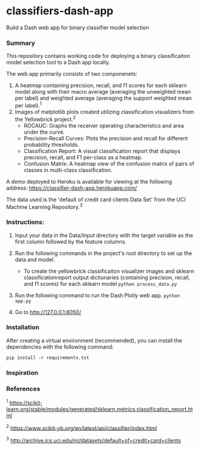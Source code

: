 # classifiers-dash-app
Build a Dash web app for binary classifier model selection

### Summary
This repository contains working code for deploying a binary classificaiton model selection tool to a Dash app locally. 

The web app primarily consists of two componenets:

1. A heatmap containing precision, recall, and f1 scores for each sklearn model along with their macro average (averaging the unweighted mean per label) and weighted average (averaging the support weighted mean per label).<sup>1</sup>
2. Images of matplotlib plots created utilizing classification visualizers from the Yellowbrick project.<sup>2</sup>
    - ROCAUC: Graphs the receiver operating characteristics and area under the curve.
    - Precision-Recall Curves: Plots the precision and recall for different probability thresholds.
    - Classification Report: A visual classification report that displays precision, recall, and F1 per-class as a heatmap.
    - Confusion Matrix: A heatmap view of the confusion matrix of pairs of classes in multi-class classification.

A demo deployed to Heroku is available for viewing at the following address: <https://classifier-dash-app.herokuapp.com/>

The data used is the 'default of credit card clients Data Set' from the UCI Machine Learning Repository.<sup>3</sup>

### Instructions:
1. Input your data in the Data/Input directory with the target variable as the first column followed by the feature columns.
2. Run the following commands in the project's root directory to set up the data and model.

    - To create the yellowbrick classificaiton visualizer images and sklearn classificationreport output dictionaries (containing precision, recall, and f1 scores) for each sklearn model
        `python process_data.py`

3. Run the following command to run the Dash Plotly web app.
    `python app.py`

4. Go to http://127.0.0.1:8050/


###  Installation
After creating a virtual environment (recommended), you can install the dependencies with the following command: 

```
pip install -r requirements.txt
```


### Inspiration


### References
<sup>1</sup> https://scikit-learn.org/stable/modules/generated/sklearn.metrics.classification_report.html

<sup>2</sup> https://www.scikit-yb.org/en/latest/api/classifier/index.html

<sup>3</sup> http://archive.ics.uci.edu/ml/datasets/default+of+credit+card+clients
